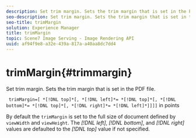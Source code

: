 ```yaml
---
description: Set trim margin. Sets the trim margin that is set in the PDF file.
seo-description: Set trim margin. Sets the trim margin that is set in the PDF file.
seo-title: trimMargin
solution: Experience Manager
title: trimMargin
topic: Scene7 Image Serving - Image Rendering API
uuid: af94f9e8-a32e-439a-817a-a40aa8dc7dd4
---
```


# trimMargin{#trimmargin}

Set trim margin. Sets the trim margin that is set in the PDF file.

 ` trimMargin=[ *[!DNL top]*[, *[!DNL left]*= *[!DNL top]*[, *[!DNL bottom]*= *[!DNL top]*[, *[!DNL right]*= *[!DNL left]*]]]]` in points

By default the `trimMargin` is set to the full size of document defined by `viewWidth` and `viewHeight`. The *[!DNL left]*, *[!DNL bottom]*, and *[!DNL right]* values are defaulted to the *[!DNL top]* value if not specified. 
